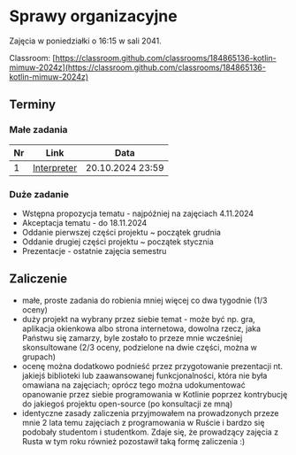 # Sprawy organizacyjne

Zajęcia w poniedziałki o 16:15 w sali 2041.

Classroom: [https://classroom.github.com/classrooms/184865136-kotlin-mimuw-2024z](https://classroom.github.com/classrooms/184865136-kotlin-mimuw-2024z)

## Terminy

### Małe zadania

| Nr | Link                                                   | Data             |
|----|--------------------------------------------------------|------------------|
| 1  | [Interpreter](https://classroom.github.com/a/s-3N-icS) | 20.10.2024 23:59 |


### Duże zadanie

- Wstępna propozycja tematu - najpóźniej na zajęciach 4.11.2024
- Akceptacja tematu - do 18.11.2024
- Oddanie pierwszej części projektu ~ początek grudnia
- Oddanie drugiej części projektu ~ początek stycznia
- Prezentacje - ostatnie zajęcia semestru

## Zaliczenie

- małe, proste zadania do robienia mniej więcej co dwa tygodnie (1/3 oceny) 
- duży projekt na wybrany przez siebie temat - może być np. gra, aplikacja okienkowa albo strona internetowa, dowolna rzecz, jaka Państwu się zamarzy, byle zostało to przeze mnie wcześniej skonsultowane (2/3 oceny, podzielone na dwie części, można w grupach)
- ocenę można dodatkowo podnieść przez przygotowanie prezentacji nt. jakiejś biblioteki lub zaawansowanej funkcjonalności, która nie była omawiana na zajęciach; oprócz tego można udokumentować opanowanie przez siebie programowania w Kotlinie poprzez kontrybucję do jakiegoś projektu open-source (po konsultacji ze mną)
- identyczne zasady zaliczenia przyjmowałem na prowadzonych przeze mnie 2 lata temu zajęciach z programowania w Ruście i bardzo się podobały studentom i studentkom. Zdaje się, że prowadzący zajęcia z Rusta w tym roku również pozostawił taką formę zaliczenia :)
